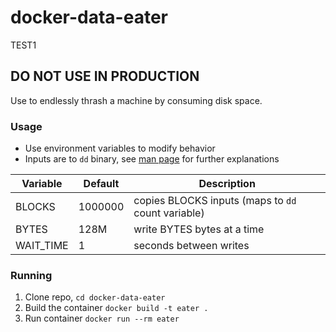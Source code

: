 # docker-data-eater

TEST1
## DO NOT USE IN PRODUCTION

Use to endlessly thrash a machine by consuming disk space.

### Usage
- Use environment variables to modify behavior
- Inputs are to `dd` binary, see [man page](https://linux.die.net/man/1/dd) for further explanations

Variable | Default | Description
--- | --- | ---
BLOCKS | 1000000 | copies BLOCKS inputs (maps to `dd` count variable)
BYTES | 128M | write BYTES bytes at a time
WAIT_TIME | 1 | seconds between writes

### Running

1. Clone repo, `cd docker-data-eater`
1. Build the container `docker build -t eater .`
1. Run container `docker run --rm eater`

